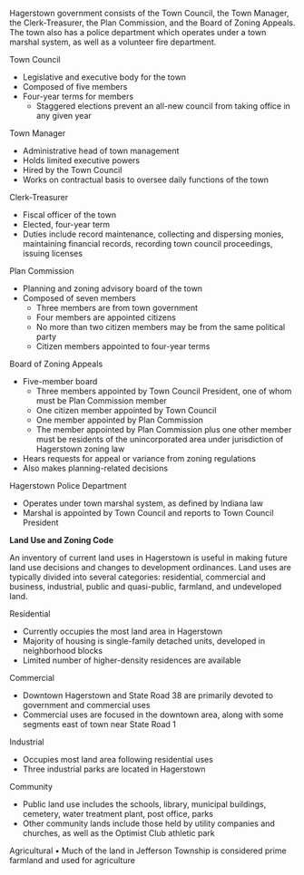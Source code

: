 Hagerstown government consists of the Town Council, the Town Manager, the Clerk-Treasurer, the Plan Commission, and the Board of Zoning Appeals.  The town also has a police department which operates under a town marshal system, as well as a volunteer fire department. 

Town Council
- Legislative and executive body for the town
- Composed of five members
- Four-year terms for members
  - Staggered elections prevent an all-new council from taking office in any given year

Town Manager
- Administrative head of town management
- Holds limited executive powers
- Hired by the Town Council 
- Works on contractual basis to oversee daily functions of the town

Clerk-Treasurer
- Fiscal officer of the town
- Elected, four-year term
- Duties include record maintenance, collecting and dispersing monies, maintaining financial records, recording town council proceedings, issuing licenses

Plan Commission
- Planning and zoning advisory board of the town
- Composed of seven members
  - Three members are from town government
  - Four members are appointed citizens
  - No more than two citizen members may be from the same political party
  - Citizen members appointed to four-year terms

Board of Zoning Appeals
- Five-member board
  - Three members appointed by Town Council President, one of whom must be Plan Commission member
  - One citizen member appointed by Town Council
  - One member appointed by Plan Commission
  - The member appointed by Plan Commission plus one other member must be residents of the unincorporated area under jurisdiction of Hagerstown zoning law
- Hears requests for appeal or variance from zoning regulations
- Also makes planning-related decisions

Hagerstown Police Department
- Operates under town marshal system, as defined by Indiana law
- Marshal is appointed by Town Council and reports to Town Council President




**Land Use and Zoning Code**

An inventory of current land uses in Hagerstown is useful in making future land use decisions and changes to development ordinances.  Land uses are typically divided into several categories: residential, commercial and business, industrial, public and quasi-public, farmland, and undeveloped land.

Residential
- Currently occupies the most land area in Hagerstown
- Majority of housing is single-family detached units, developed in neighborhood blocks
- Limited number of higher-density residences are available

Commercial
- Downtown Hagerstown and State Road 38 are primarily devoted to government and commercial uses
- Commercial uses are focused in the downtown area, along with some segments east of town near State Road 1

Industrial
- Occupies most land area following residential uses
- Three industrial parks are located in Hagerstown

Community
- Public land use includes the schools, library, municipal buildings, cemetery, water treatment plant, post office, parks
- Other community lands include those held by utility companies and churches, as well as the Optimist Club athletic park

Agricultural
•	Much of the land in Jefferson Township is considered prime farmland and used for agriculture
